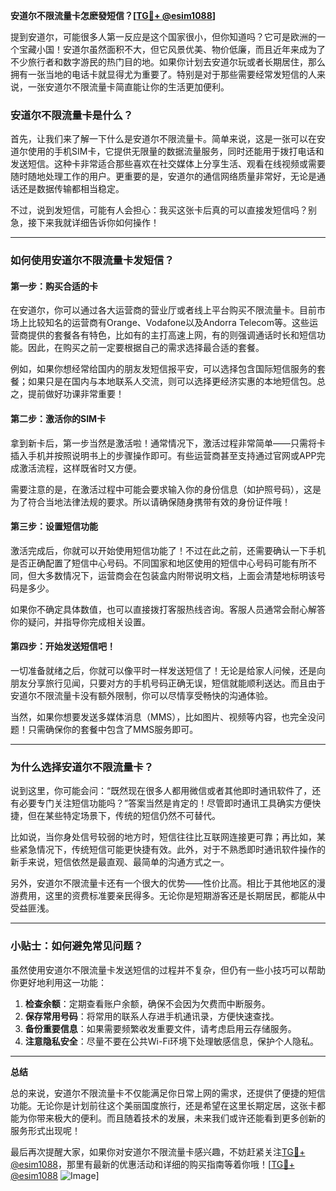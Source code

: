**安道尔不限流量卡怎麽發短信？[[TG💪+ @esim1088](https://t.me/s/esim1088)]**

提到安道尔，可能很多人第一反应是这个国家很小，但你知道吗？它可是欧洲的一个宝藏小国！安道尔虽然面积不大，但它风景优美、物价低廉，而且近年来成为了不少旅行者和数字游民的热门目的地。如果你计划去安道尔玩或者长期居住，那么拥有一张当地的电话卡就显得尤为重要了。特别是对于那些需要经常发短信的人来说，一张安道尔不限流量卡简直能让你的生活更加便利。

### 安道尔不限流量卡是什么？

首先，让我们来了解一下什么是安道尔不限流量卡。简单来说，这是一张可以在安道尔使用的手机SIM卡，它提供无限量的数据流量服务，同时还能用于拨打电话和发送短信。这种卡非常适合那些喜欢在社交媒体上分享生活、观看在线视频或需要随时随地处理工作的用户。更重要的是，安道尔的通信网络质量非常好，无论是通话还是数据传输都相当稳定。

不过，说到发短信，可能有人会担心：我买这张卡后真的可以直接发短信吗？别急，接下来我就详细告诉你如何操作！

---

### 如何使用安道尔不限流量卡发短信？

#### 第一步：购买合适的卡

在安道尔，你可以通过各大运营商的营业厅或者线上平台购买不限流量卡。目前市场上比较知名的运营商有Orange、Vodafone以及Andorra Telecom等。这些运营商提供的套餐各有特色，比如有的主打高速上网，有的则强调通话时长和短信功能。因此，在购买之前一定要根据自己的需求选择最合适的套餐。

例如，如果你想经常给国内的朋友发短信报平安，可以选择包含国际短信服务的套餐；如果只是在国内与本地联系人交流，则可以选择更经济实惠的本地短信包。总之，提前做好功课非常重要！

#### 第二步：激活你的SIM卡

拿到新卡后，第一步当然是激活啦！通常情况下，激活过程非常简单——只需将卡插入手机并按照说明书上的步骤操作即可。有些运营商甚至支持通过官网或APP完成激活流程，这样既省时又方便。

需要注意的是，在激活过程中可能会要求输入你的身份信息（如护照号码），这是为了符合当地法律法规的要求。所以请确保随身携带有效的身份证件哦！

#### 第三步：设置短信功能

激活完成后，你就可以开始使用短信功能了！不过在此之前，还需要确认一下手机是否正确配置了短信中心号码。不同国家和地区使用的短信中心号码可能有所不同，但大多数情况下，运营商会在包装盒内附带说明文档，上面会清楚地标明该号码是多少。

如果你不确定具体数值，也可以直接拨打客服热线咨询。客服人员通常会耐心解答你的疑问，并指导你完成相关设置。

#### 第四步：开始发送短信吧！

一切准备就绪之后，你就可以像平时一样发送短信了！无论是给家人问候，还是向朋友分享旅行见闻，只要对方的手机号码正确无误，短信就能顺利送达。而且由于安道尔不限流量卡没有额外限制，你可以尽情享受畅快的沟通体验。

当然，如果你想要发送多媒体消息（MMS），比如图片、视频等内容，也完全没问题！只需确保你的套餐中包含了MMS服务即可。

---

### 为什么选择安道尔不限流量卡？

说到这里，你可能会问：“既然现在很多人都用微信或者其他即时通讯软件了，还有必要专门关注短信功能吗？”答案当然是肯定的！尽管即时通讯工具确实方便快捷，但在某些特定场景下，传统的短信仍然不可替代。

比如说，当你身处信号较弱的地方时，短信往往比互联网连接更可靠；再比如，某些紧急情况下，传统短信可能更快捷有效。此外，对于不熟悉即时通讯软件操作的新手来说，短信依然是最直观、最简单的沟通方式之一。

另外，安道尔不限流量卡还有一个很大的优势——性价比高。相比于其他地区的漫游费用，这里的资费标准要亲民得多。无论你是短期游客还是长期居民，都能从中受益匪浅。

---

### 小贴士：如何避免常见问题？

虽然使用安道尔不限流量卡发送短信的过程并不复杂，但仍有一些小技巧可以帮助你更好地利用这一功能：

1. **检查余额**：定期查看账户余额，确保不会因为欠费而中断服务。
2. **保存常用号码**：将常用的联系人存进手机通讯录，方便快速查找。
3. **备份重要信息**：如果需要频繁收发重要文件，请考虑启用云存储服务。
4. **注意隐私安全**：尽量不要在公共Wi-Fi环境下处理敏感信息，保护个人隐私。

---

**总结**

总的来说，安道尔不限流量卡不仅能满足你日常上网的需求，还提供了便捷的短信功能。无论你是计划前往这个美丽国度旅行，还是希望在这里长期定居，这张卡都能为你带来极大的便利。而且随着技术的发展，未来我们或许还能看到更多创新的服务形式出现呢！

最后再次提醒大家，如果你对安道尔不限流量卡感兴趣，不妨赶紧关注[TG💪+ @esim1088](https://t.me/s/esim1088)，那里有最新的优惠活动和详细的购买指南等着你哦！[[TG💪+ @esim1088](https://t.me/s/esim1088) ![Image](https://i.postimg.cc/4NQfJmqS/Snipaste-2025-05-13-00-14-12.png)]